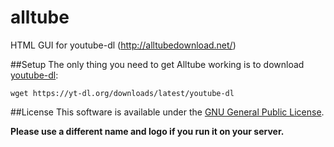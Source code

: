 alltube
=======

HTML GUI for youtube-dl (http://alltubedownload.net/)

##Setup
The only thing you need to get Alltube working is to download [youtube-dl](https://rg3.github.io/youtube-dl/):

    wget https://yt-dl.org/downloads/latest/youtube-dl

##License
This software is available under the [GNU General Public License](http://www.gnu.org/licenses/gpl.html).

__Please use a different name and logo if you run it on your server.__
